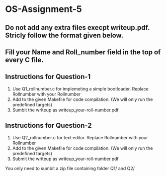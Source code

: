 # OS-Assignment-5

## Do not add any extra files execpt writeup.pdf. Stricly follow the format given below.

## Fill your Name and Roll_number field in the top of every C file.

## Instructions for Question-1
1. Use Q1_rollnumber.c for implemeting a simple bootloader. Replace Rollnumber with your Rollnumber
3. Add to the given Makefile for code compilation. (We will only run the predefined targets)
4. Sumbit the writeup as writeup_your-roll-number.pdf


## Instructions for Question-2
1. Use Q2_rollnumber.c for text editor. Replace Rollnumber with your Rollnumber
3. Add to the given Makefile for code compilation. (We will only run the predefined targets)
4. Submit the writeup as writeup_your-roll-number.pdf 


You only need to sumbit a zip file containing folder Q1/ and Q2/
